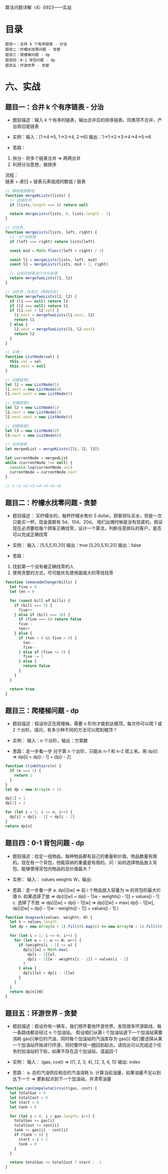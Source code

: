 算法问题详解（4）0923——实战

# 目录

    题目一：合并 k 个有序链表 - 分治
    题目二：柠檬水找零问题 - 贪婪
    题目三：爬楼梯问题 - dp
    题目四：0-1 背包问题 - dp
    题目五：环游世界 - 贪婪

# 六、实战

## 题目一：合并 k 个有序链表 - 分治

- 题目描述：输入 k 个有序的链表，输出合并后的排序链表。同类项不合并，产出依旧是链表
- 实例：输入：[1->4->5, 1->3->4, 2->6] 输出：1->1->2->3->4->4->5->6

- 思路：

1. 拆分 - 将多个链表合并 => 两两合并
2. 利用分治思想，做排序

流程：  
链表 + 递归 + 链表元素组成的数组 / 链表

```js
// 接收链表数组
function mergeKLists(lists) {
  // 边缘检测
  if (lists.length === 0) return null

  return mergeLists(lists, 0, lists.length - 1)
}

// 分任务
function mergeLists(lists, left, right) {
  // '分'的处理
  if (left === right) return lists[left]

  const mid = Math.floor((left + right) / 2)

  const l1 = mergeLists(lists, left, mid)
  const l2 = mergeLists(lists, mid + 1, right)

  // 分后的链表进行分头处理
  return mergeTwoLists(l1, l2)
}

// 治任务：任务元（两两合并）
function mergeTwoLists(l1, l2) {
  if (l1 === null) return l2
  if (l2 === null) return l1
  if (l1.val < l2.val) {
    l1.next = mergeTwoLists(l1.next, l2)
    return l1
  } else {
    l2.next = mergeTwoLists(l1, l2.next)
    return l2
  }
}

// 实例：
function ListNode(val) {
  this.val = val
  this.next = null
}

// 创建链表1
let l1 = new ListNode(1)
l1.next = new ListNode(4)
l1.next.next = new ListNode(5)

// 创建链表2
let l2 = new ListNode(1)
l2.next = new ListNode(3)
l2.next.next = new ListNode(4)

// 创建链表3
let l3 = new ListNode(2)
l3.next = new ListNode(6)

// 合并链表
let mergedList = mergeKLists([l1, l2, l3])

let currentNode = mergedList
while (currentNode !== null) {
  console.log(currentNode.val)
  currentNode = currentNode.next
}

// 1->1->2->3->4->4->5->6
```

## 题目二：柠檬水找零问题 - 贪婪

- 题目描述：
  买柠檬水的，每杯柠檬水售价 5 dollar。顾客排队买水，但是一次只能买一杯。现金面额有 5d、10d、20d。
  咱们出摊时候是没有现紧的，假设现在必须要给每个顾客正确找零，设计一个算法，判断任意排队的客户，是否可以完成正确找零
- 实例：
  输入：[5,5,5,10,20] 输出：true
  [5,20,5,10,20] 输出：false

- 思路：

1. 找到第一个没有被正确找零的人
2. 使用贪婪的方式，尽可能优先使用面值大的零钱找零

```js
function lemonadeChange(bills) {
  let five = 0
  let ten = 0

  for (const bill of bills) {
    if (bill === 5) {
      five++
    } else if (bill === 10) {
      if (five === 0) return false
      five--
      ten++
    } else {
      if (ten > 0 && five > 0) {
        ten--
        five--
      } else if (five >= 3) {
        five -= 3
      } else {
        return false
      }
    }
  }

  return true
}
```

## 题目三：爬楼梯问题 - dp

- 题目描述：假设你正在爬楼梯。需要 n 阶你才能到达楼顶。每次你可以爬 1 或 2 个台阶。请问，有多少种不同的方法可以爬到楼顶？

- 实例：
  输入：n 个台阶，输出：方案数

- 思路：走一步看一步
  对于第 n 个台阶，只能从 n-1 和 n-2 爬上来。用 dp[i] => dp[i] = dp[i - 1] + dp[i - 2]

```js
function climbStairs(n) {
  if (n === 1) {
    return 1
  }
}
let dp = new Array(n + 1)

dp[1] = 1
dp[2] = 2

for (let i = 3; i <= n; i++) {
  dp[i] = dp[i - 1] + dp[i - 2]
}
return dp[n]
```

## 题目四：0-1 背包问题 - dp

- 题目描述：给定一组物品，每种物品都有自己的重量和价值，物品数量有限的。现在有一个背包，他能容纳的重量是有限的。问：如何选择物品放入背包，能够使得背包内物品的总价值最大？

- 实例：
  输入： values weights W，输出:

- 思路：走一步看一步
  a. dp[i][w] => 前 i 个物品放入容量为 w 的背包的最大价值
  b. 如果选择了放 => dp[i][w] = dp[i - 1]w - weights[i - 1]] + values[i - 1]
  c. 选择了不放 => dp[i][w] = dp[i - 1][w]
  => dp[i][w] = max(
  dp[i - 1][w],
  dp[i][w] = dp[i - 1]w - weights[i - 1]] + values[i - 1]
  )

```js
function knapsack(values, weights, W) {
  let n = values.length
  let dp = new Array(n + 1).fill(0).map(() => new Array(W + 1).fill(0))

  for (let i = 1; i <= n; i++) {
    for (let w = 1; w <= W; w++) {
      if (weights[i - 1] <= w) {
        dp[i][w] = Math.max(
          dp[i - 1][w],
          dp[i - 1][w - weights[i - 1]] + values[i - 1]
        )
      } else {
        dp[i][w] = dp[i - 1][w]
      }
    }
  }
  return dp[n][W]
}
```

## 题目五：环游世界 - 贪婪

- 题目描述：假设你有一辆车，我们想开着他环游世界。发现很多环游路线，每一条路线都会经过 n 个加油站。
  假设咱们从第 i 个加油站道下一个加油站需要消耗 gas[i]单位的汽油，同时每个加油站的汽油库存为 gas[i]
  咱们要选择从某一个加油站开始进行环游，同时要环绕一圈回到起点。请找出可以完成这个任务的加油站的下标，如果不存在这个加油站，请返回-1
- 实例：
  输入： (gas, cost) => ([1, 2, 3, 4], [2, 3, 4, 1]) 输出: index

- 思路：
  a. 总的汽油供应和总的汽油消耗
  b. 计算当前油量，如果油量不足以到达下一个 => 更新起点到下一个加油站，并清零油量

```js
function canCompeleteCircuit(gas, cost) {
  let totalGas = 0
  let totalCost = 0
  let start = 0
  let tank = 0

  for (let i = 0; i < gas.length; i++) {
    totalGas += gas[i]
    totalCost += cost[i]
    tank += gas[i] - cost[i]
    if (tank < 0) {
      start = i + 1
      tank = 0
    }
  }

  return totalGas >= totalCost ? start : -1
}
```
